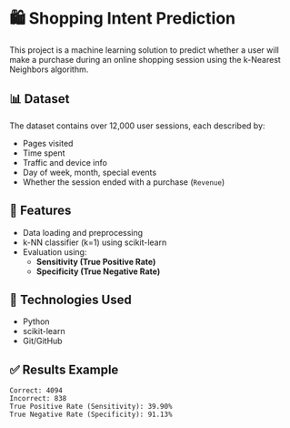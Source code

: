 # 🛍️ Shopping Intent Prediction

This project is a machine learning solution to predict whether a user will make a purchase during an online shopping session using the k-Nearest Neighbors algorithm.

## 📊 Dataset

The dataset contains over 12,000 user sessions, each described by:
- Pages visited
- Time spent
- Traffic and device info
- Day of week, month, special events
- Whether the session ended with a purchase (`Revenue`)

## 🔧 Features

- Data loading and preprocessing
- k-NN classifier (k=1) using scikit-learn
- Evaluation using:
  - **Sensitivity (True Positive Rate)**
  - **Specificity (True Negative Rate)**

## 🧠 Technologies Used

- Python
- scikit-learn
- Git/GitHub

## ✅ Results Example

```
Correct: 4094
Incorrect: 838
True Positive Rate (Sensitivity): 39.90%
True Negative Rate (Specificity): 91.13%
```



